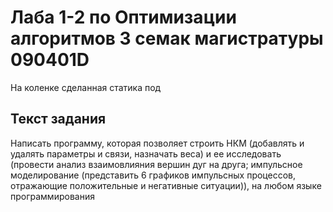 # Лаба 1-2 по Оптимизации алгоритмов 3 семак магистратуры 090401D
На коленке сделанная статика под 

## Текст задания
Написать программу, которая позволяет строить НКМ 
(добавлять и удалять параметры и связи, назначать веса) 
и ее исследовать (провести анализ взаимовлияния вершин дуг на друга; 
импульсное моделирование (представить 6 графиков импульсных процессов, 
отражающие положительные и негативные ситуации)), 
на любом языке программирования
